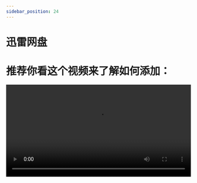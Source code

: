 ```yaml
---
sidebar_position: 24
---
```


# 迅雷网盘

# 推荐你看这个视频来了解如何添加：
<video controls src="https://video-direct-link.vercel.app/bili.mp4?aid=511500007&bvid=BV1yu411z7ZF&cid=721651025" width="100%" />
*https://www.bilibili.com/video/BV1yu411z7ZF/*

# 纯享版-一镜到底：
<video controls src="https://video-direct-link.vercel.app/bili.mp4?aid=554110193&bvid=BV18v4y1N7AY&cid=721662144" width="100%" />
*https://www.bilibili.com/video/BV18v4y1N7AY/*



## 图片操作
![XunLei1](/img/thunder/Xunlei1.png)

----

![XunLei2](/img/thunder/Xunlei2.png)

----

![XunLei3](/img/thunder/Xunlei3.png)

----

![XunLei4](/img/thunder/Xunlei4.png)


不填默认为根目录
